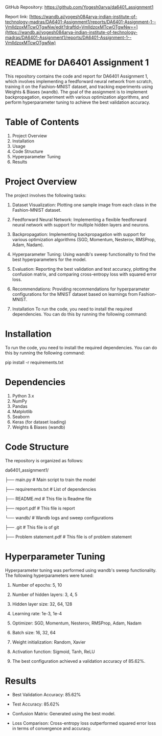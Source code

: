 GitHub Repository:
https://github.com/Yogesh0arya/da6401_assignment1

Report link: 
[https://wandb.ai/yogesh084arya-indian-institute-of-technology-madras/DA6401-Assignment1/reports/DA6401-Assignment-1--VmlldzoxMTcwOTgwNw/edit?draftId=VmlldzoxMTcwOTgwNw==](https://wandb.ai/yogesh084arya-indian-institute-of-technology-madras/DA6401-Assignment1/reports/DA6401-Assignment-1--VmlldzoxMTcwOTgwNw)

# README for DA6401 Assignment 1
This repository contains the code and report for DA6401 Assignment 1, which involves implementing a feedforward neural network from scratch, training it on the Fashion-MNIST dataset, and tracking experiments using Weights & Biases (wandb). The goal of the assignment is to implement backpropagation, experiment with various optimization algorithms, and perform hyperparameter tuning to achieve the best validation accuracy.

# Table of Contents
1. Project Overview
2. Installation
3. Usage
4. Code Structure
5. Hyperparameter Tuning
6. Results

# Project Overview
The project involves the following tasks:

1. Dataset Visualization: Plotting one sample image from each class in the Fashion-MNIST dataset.

2. Feedforward Neural Network: Implementing a flexible feedforward neural network with support for multiple hidden layers and neurons.

3. Backpropagation: Implementing backpropagation with support for various optimization algorithms (SGD, Momentum, Nesterov, RMSProp, Adam, Nadam).

4. Hyperparameter Tuning: Using wandb's sweep functionality to find the best hyperparameters for the model.

5. Evaluation: Reporting the best validation and test accuracy, plotting the confusion matrix, and comparing cross-entropy loss with squared error loss.

6. Recommendations: Providing recommendations for hyperparameter configurations for the MNIST dataset based on learnings from Fashion-MNIST.

6. Installation
To run the code, you need to install the required dependencies. You can do this by running the following command:


# Installation
To run the code, you need to install the required dependencies. You can do this by running the following command:

pip install -r requirements.txt


# Dependencies
1. Python 3.x
2. NumPy
3. Pandas
4. Matplotlib
5. Seaborn
6. Keras (for dataset loading)
7. Weights & Biases (wandb)

# Code Structure
The repository is organized as follows:

da6401_assignment1/

├── main.py               # Main script to train the model

├── requirements.txt       # List of dependencies

├── README.md              # This file is Readme file

├── report.pdf             # This file is report

└── wandb/                 # Wandb logs and sweep configurations

├── .git                   # This file is of git

├── Problem statement.pdf  # This file is of problem statement



# Hyperparameter Tuning
Hyperparameter tuning was performed using wandb's sweep functionality. The following hyperparameters were tuned:
1. Number of epochs: 5, 10

2. Number of hidden layers: 3, 4, 5

3. Hidden layer size: 32, 64, 128

4. Learning rate: 1e-3, 1e-4

5. Optimizer: SGD, Momentum, Nesterov, RMSProp, Adam, Nadam

6. Batch size: 16, 32, 64

7. Weight initialization: Random, Xavier

8. Activation function: Sigmoid, Tanh, ReLU

9. The best configuration achieved a validation accuracy of 85.62%.

# Results
- Best Validation Accuracy: 85.62%

- Test Accuracy: 85.62%

- Confusion Matrix: Generated using the best model.

- Loss Comparison: Cross-entropy loss outperformed squared error loss in terms of convergence and accuracy.
